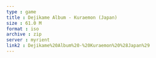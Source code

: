 ```yaml
---
type : game
title : Dejikame Album - Kuraemon (Japan)
size : 61.0 M
format : iso
archive : zip
server : myrient
link2 : Dejikame%20Album%20-%20Kuraemon%20%28Japan%29
---
```


